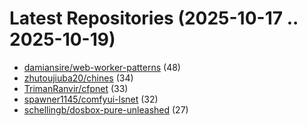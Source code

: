 # Latest Repositories (2025-10-17 .. 2025-10-19)

- [damiansire/web-worker-patterns](https://github.com/damiansire/web-worker-patterns) (48)
- [zhutoujiuba20/chines](https://github.com/zhutoujiuba20/chines) (34)
- [TrimanRanvir/cfpnet](https://github.com/TrimanRanvir/cfpnet) (33)
- [spawner1145/comfyui-lsnet](https://github.com/spawner1145/comfyui-lsnet) (32)
- [schellingb/dosbox-pure-unleashed](https://github.com/schellingb/dosbox-pure-unleashed) (27)
